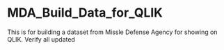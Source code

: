 # MDA_Build_Data_for_QLIK

This is for building a dataset from Missle Defense Agency for showing on QLIK.
Verify all updated
